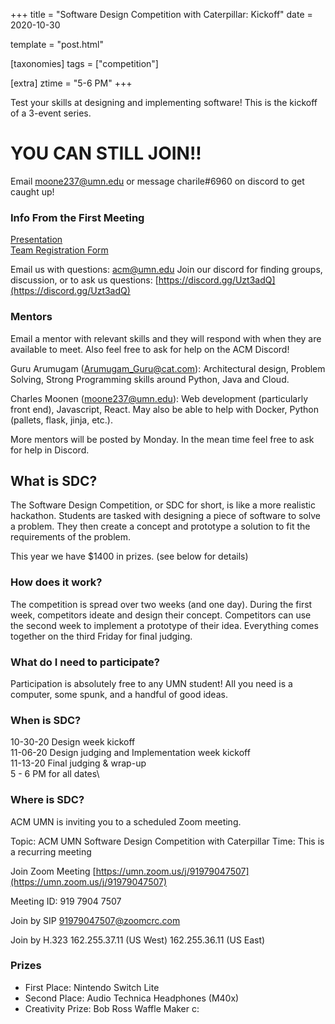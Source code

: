 +++
title = "Software Design Competition with Caterpillar: Kickoff"
date = 2020-10-30

template = "post.html"

[taxonomies]
tags = ["competition"]

[extra]
ztime = "5-6 PM"
+++

Test your skills at designing and implementing software!
This is the kickoff of a 3-event series.

<!-- more -->
# YOU CAN STILL JOIN!!
Email moone237@umn.edu or message charile#6960 on discord to get caught up!

### Info From the First Meeting
[Presentation](https://docs.google.com/presentation/d/1CIp-KTaLHx-rJT0L1lTwzcClhwlHSj1xoM3gosoi-dw/edit?usp=sharing)\
[Team Registration Form](https://forms.gle/XCmJYXTa7z4z8x2t8)

Email us with questions: [acm@umn.edu](mailto:acm@umn.edu)
Join our discord for finding groups, discussion, or to ask us questions: [https://discord.gg/Uzt3adQ](https://discord.gg/Uzt3adQ)

### Mentors
Email a mentor with relevant skills and they will respond with when they are available to meet. Also feel free to ask for help on the ACM Discord!

Guru Arumugam (Arumugam_Guru@cat.com):
Architectural design, Problem Solving, Strong Programming skills around Python, Java and Cloud.

Charles Moonen (moone237@umn.edu):
Web development (particularly front end), Javascript, React.
May also be able to help with Docker, Python (pallets, flask, jinja, etc.).

More mentors will be posted by Monday. In the mean time feel free to ask for help in Discord.

## What is SDC?
The Software Design Competition, or SDC for short, is like a more
realistic hackathon. Students are tasked with designing a piece of
software to solve a problem. They then create a concept and prototype
a solution to fit the requirements of the problem.

This year we have $1400 in prizes. (see below for details)

### How does it work?
The competition is spread over two weeks (and one day). During the first week,
competitors ideate and design their concept. Competitors can use the
second week to implement a prototype of their idea. Everything comes
together on the third Friday for final judging.

### What do I need to participate?
Participation is absolutely free to any UMN student! All you need is a computer, some
spunk, and a handful of good ideas.

### When is SDC?
10-30-20 Design week kickoff\
11-06-20 Design judging and Implementation week kickoff\
11-13-20 Final judging & wrap-up\
5 - 6 PM for all dates\

### Where is SDC?
ACM UMN is inviting you to a scheduled Zoom meeting.

Topic: ACM UMN Software Design Competition with Caterpillar
Time: This is a recurring meeting

Join Zoom Meeting
[https://umn.zoom.us/j/91979047507](https://umn.zoom.us/j/91979047507)

Meeting ID: 919 7904 7507

Join by SIP
91979047507@zoomcrc.com

Join by H.323
162.255.37.11 (US West)
162.255.36.11 (US East)

### Prizes
- First Place: Nintendo Switch Lite
- Second Place: Audio Technica Headphones (M40x)
- Creativity Prize: Bob Ross Waffle Maker c:
